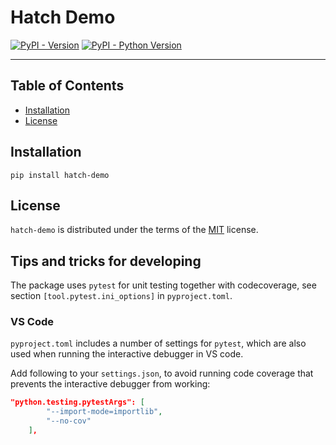 # Hatch Demo

[![PyPI - Version](https://img.shields.io/pypi/v/hatch-demo.svg)](https://pypi.org/project/hatch-demo)
[![PyPI - Python Version](https://img.shields.io/pypi/pyversions/hatch-demo.svg)](https://pypi.org/project/hatch-demo)

-----

## Table of Contents

- [Installation](#installation)
- [License](#license)

## Installation

```console
pip install hatch-demo
```

## License

`hatch-demo` is distributed under the terms of the [MIT](https://spdx.org/licenses/MIT.html) license.

## Tips and tricks for developing

The package uses `pytest` for unit testing together with codecoverage, 
see section `[tool.pytest.ini_options]` in `pyproject.toml`.

### VS Code

`pyproject.toml` includes a number of settings for `pytest`, which are also
used when running the interactive debugger in VS code.

Add following to your `settings.json`, to avoid running code coverage that 
prevents the interactive debugger from working:

```json
"python.testing.pytestArgs": [ 
        "--import-mode=importlib",
        "--no-cov"
    ],
```
